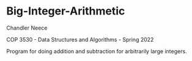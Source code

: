 # Big-Integer-Arithmetic

Chandler Neece

COP 3530 - Data Structures and Algorithms - Spring 2022

Program for doing addition and subtraction for arbitrarily large integers.
